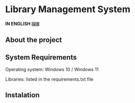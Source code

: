 # Library Management System 
#### IN ENGLISH :uk:

## About the project

## System Requirements
Operating system: Windows 10 / Windows 11

Libraries: listed in the requirements.txt file

## Instalation

